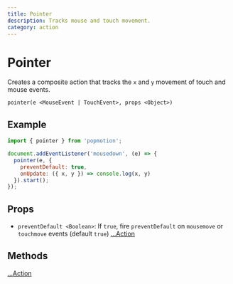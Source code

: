 ```yaml
---
title: Pointer
description: Tracks mouse and touch movement.
category: action
---
```


# Pointer

Creates a composite action that tracks the `x` and `y` movement of touch and mouse events.

`pointer(e <MouseEvent | TouchEvent>, props <Object>)`

## Example

```javascript
import { pointer } from 'popmotion';

document.addEventListener('mousedown', (e) => {
  pointer(e, {
    preventDefault: true,
    onUpdate: ({ x, y }) => console.log(x, y)
  }).start();
});
```

## Props

- `preventDefault <Boolean>`: If `true`, fire `preventDefault` on `mousemove` or `touchmove` events (default `true`)
[...Action](action)

## Methods

[...Action](action)
